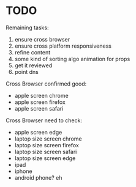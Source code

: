 # TODO
Remaining tasks:
1. ensure cross browser
1. ensure cross platform responsiveness
1. refine content
1. some kind of sorting algo animation for props
1. get it reviewed
1. point dns

Cross Browser confirmed good:
- apple screen chrome
- apple screen firefox
- apple screen safari

Cross Browser need to check:
- apple screen edge
- laptop size screen chrome
- laptop size screen firefox
- laptop size screen safari
- laptop size screen edge
- ipad
- iphone
- android phone? eh
